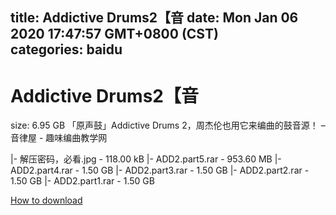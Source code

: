
title: Addictive Drums2【音
date: Mon Jan 06 2020 17:47:57 GMT+0800 (CST)    
categories: baidu
---

# Addictive Drums2【音
size: 6.95 GB
 「原声鼓」Addictive Drums 2，周杰伦也用它来编曲的鼓音源！ – 音律屋 - 趣味编曲教学网
 
|- 解压密码，必看.jpg - 118.00 kB
|- ADD2.part5.rar - 953.60 MB
|- ADD2.part4.rar - 1.50 GB
|- ADD2.part3.rar - 1.50 GB
|- ADD2.part2.rar - 1.50 GB
|- ADD2.part1.rar - 1.50 GB

[How to download](https://bpcam.bemobtrk.com/go/2ceec3aa-1ca2-46d6-b9ff-aaa5c184517c?jno=4375)